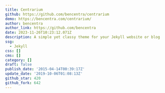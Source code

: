 ```yaml
---
title: Centrarium
github: https://github.com/bencentra/centrarium
demo: https://bencentra.com/centrarium/
author: bencentra
author_link: https://github.com/bencentra
date: 2023-11-26T10:23:12.071Z
description: A simple yet classy theme for your Jekyll website or blog.
ssg:
  - Jekyll
css: []
cms: []
category: []
draft: false
publish_date: '2015-04-14T00:39:17Z'
update_date: '2019-10-06T01:08:13Z'
github_star: 420
github_fork: 642
---
```

